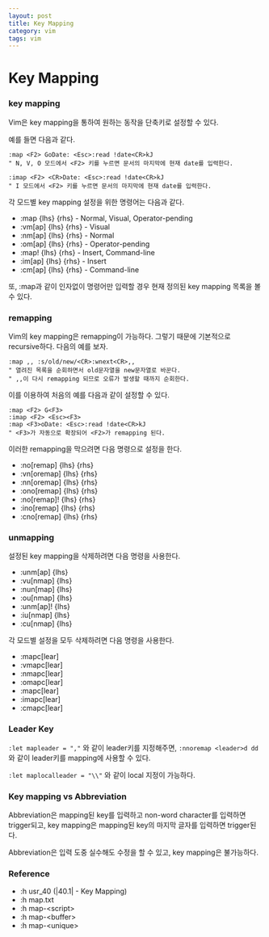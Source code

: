 ```yaml
---
layout: post
title: Key Mapping
category: vim
tags: vim
---
```




# Key Mapping

### key mapping

Vim은 key mapping을 통하여 원하는 동작을 단축키로 설정할 수 있다.

예를 들면 다음과 같다.

~~~vim
:map <F2> GoDate: <Esc>:read !date<CR>kJ
" N, V, O 모드에서 <F2> 키를 누르면 문서의 마지막에 현재 date를 입력한다.

:imap <F2> <CR>Date: <Esc>:read !date<CR>kJ
" I 모드에서 <F2> 키를 누르면 문서의 마지막에 현재 date를 입력한다.
~~~



각 모드별 key mapping 설정을 위한 명령어는 다음과 같다.

- :map {lhs} {rhs} - Normal, Visual, Operator-pending
- :vm[ap] {lhs} {rhs} - Visual
- :nm[ap] {lhs} {rhs} - Normal
- :om[ap] {lhs} {rhs} - Operator-pending
- :map! {lhs} {rhs} - Insert, Command-line
- :im[ap] {lhs} {rhs} - Insert
- :cm[ap] {lhs} {rhs} - Command-line

또, :map과 같이 인자없이 명령어만 입력할 경우 현재 정의된 key mapping 목록을 볼 수 있다.



### remapping

Vim의 key mapping은 remapping이 가능하다. 그렇기 때문에 기본적으로 recursive하다. 다음의 예를 보자.

~~~vim
:map ,, :s/old/new/<CR>:wnext<CR>,,
" 열려진 목록을 순회하면서 old문자열을 new문자열로 바꾼다.
" ,,이 다시 remapping 되므로 오류가 발생할 때까지 순회한다.
~~~

이를 이용하여 처음의 예를 다음과 같이 설정할 수 있다.

~~~vim
:map <F2> G<F3>
:imap <F2> <Esc><F3>
:map <F3>oDate: <Esc>:read !date<CR>kJ
" <F3>가 자동으로 확장되어 <F2>가 remapping 된다.
~~~

이러한 remapping을 막으려면 다음 명령으로 설정을 한다.

- :no[remap] {lhs} {rhs}
- :vn[oremap] {lhs} {rhs}
- :nn[oremap] {lhs} {rhs}
- :ono[remap] {lhs} {rhs}
- :no[remap]! {lhs} {rhs}
- :ino[remap] {lhs} {rhs}
- :cno[remap] {lhs} {rhs}



### unmapping

설정된 key mapping을 삭제하려면 다음 명령을 사용한다.

- :unm[ap] {lhs}
- :vu[nmap] {lhs}
- :nun[map] {lhs}
- :ou[nmap] {lhs}
- :unm[ap]! {lhs}
- :iu[nmap] {lhs}
- :cu[nmap] {lhs}

각 모드별 설정을 모두 삭제하려면 다음 명령을 사용한다.

- :mapc[lear]
- :vmapc[lear]
- :nmapc[lear]
- :omapc[lear]
- :mapc[lear]
- :imapc[lear]
- :cmapc[lear]



### Leader Key

`:let mapleader = ","` 와 같이 leader키를 지정해주면, `:nnoremap <leader>d dd` 와 같이 leader키를 mapping에 사용할 수 있다.   

`:let maplocalleader = "\\"` 와 같이 local 지정이 가능하다.



### Key mapping vs Abbreviation

Abbreviation은 mapping된 key를 입력하고 non-word character를 입력하면 trigger되고, key mapping은 mapping된 key의 마지막 글자를 입력하면 trigger된다.



Abbreviation은 입력 도중 실수해도 수정을 할 수 있고, key mapping은 불가능하다.



### Reference

- :h usr\_40  (|40.1| - Key Mapping)
- :h map.txt
- :h map-\<script>
- :h map-\<buffer>
- :h map-\<unique>

